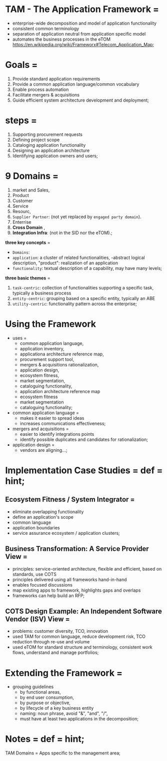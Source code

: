 # TAM - The Application Framework =
- enterprise-wide decomposition and model of application functionality
- consistent common terminology
- separation of application neutral from application specific model
- automates the business processes in the eTOM
https://en.wikipedia.org/wiki/Frameworx#Telecom_Application_Map;

# Goals  =
1. Provide standard application requirements
2. Provide a common application language/common vocabulary
3. Enable process automation
4. Facilitate mergers & acquisitions
5. Guide efficient system architecture development and deployment;

# steps =
1. Supporting procurement requests
2. Defining project scope
3. Cataloging application functionality
4. Designing an application architecture
5. Identifying application owners and users;

# 9 Domains =
1. market and Sales, 
2. Product
3. Customer
4. Service
5. Resourc,
6. `Supplier Partner`: (not yet  replaced by  `engaged party domain`).
7. Enterrise
8. **Cross Domain** , 
9. **Integration Infra**:  (not in the SID nor the eTOM).;

**three key concepts** =
- `Domains`:
- `application`: a cluster of related functionalities, 
	-abstract logical description, "product": realization of an application
- `functionality`: textual description of a capability, may have many levels;

**three basic themes** = 
1. `task-centric`: collection of functionalities supporting a specific task, typically a business process
2. `entity-centric`: grouping based on a specific entity, typically an ABE
3. `utility-centric`: functionality pattern across the enterprise;

# Using the Framework
- uses =
	- common application language,
	- application inventory,
	- applicationa architecture reference map,
	- procurement support tool,
	- mergers & acquisitions rationalization,
	- application design,
	- ecosystem fitness,
	- market segmentation,
	- cataloguing functionality,
	- application architecture reference map
	- ecosystem fitness
	- market segmentation
	- cataloguing functionality;
- common application language =
	- makes it easier to spread ideas
	- increases communications effectiveness;
- mergers and acquisitions =
	- easier to identify integrations points
	- identify possible duplicates and candidates for rationalization;
- application design =
	- vendors are aligning...;

# Implementation Case Studies = def = hint;

## Ecosystem Fitness / System Integrator =
- eliminate overlapping functionality
- define an application's scope
- common language
- application boundaries
- service assurance ecosystem / application clusters;

## Business Transformation: A Service Provider View =
- principles: service-oriented architecture, flexible and efficient, based on standards, use COTS
- principles delivered using all frameworks hand-in-hand
- enables focused discussions
- map existing apps to framework, highlights gaps and overlaps
- frameworks can help build an RFP;

## COTS Design Example: An Independent Software Vendor (ISV) View =
- problems: customer diversity, TCO, innovation
- used TAM for common language, reduce development risk, TCO reduction through re-use and volume
- used eTOM for standard structure and terminology, consistent work flows, understand and manage portfolios;

# Extending the Framework  =
- grouping guidelines 
	- by functional areas, 
	- by end user consumption, 
	- by purpose or objective, 
	- by lifecycle of a key business entity
	- naming: noun phrase, avoid "&", "and", "/", 
	- must have at least two applications in the decomposition;

# Notes = def = hint;
TAM Domains = Apps specific to the management area;
